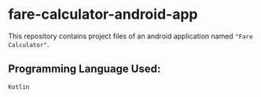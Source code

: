 # fare-calculator-android-app
This repository contains project files of an android application named `"Fare Calculator"`.

## Programming Language Used:
`Kotlin`
